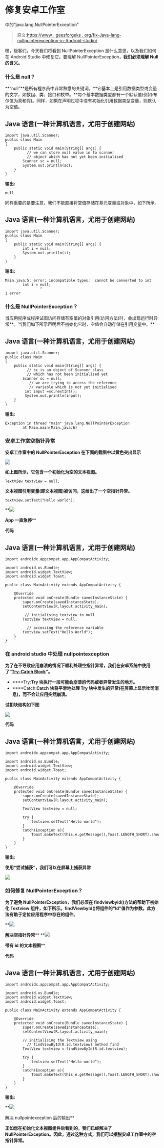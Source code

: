 # 修复安卓工作室

中的“java.lang.NullPointerException”

> 原文:[https://www . geesforgeks . org/fix-Java-lang-nullpointerexception-in-Android-studio/](https://www.geeksforgeeks.org/fix-java-lang-nullpointerexception-in-android-studio/)

嘿，极客们，今天我们将看到 NullPointerException 是什么意思，以及我们如何在 Android Studio 中修复它。要理解 NullPointerException，**我们必须理解 Null 的含义。**

### 什么是 null？

**“null”**是所有程序员中非常熟悉的关键词。**它基本上是引用数据类型或变量的文字，如数组、类、接口和枚举。**每个基本数据类型都有一个默认值(例如:布尔值为真和假)。同样，如果在声明过程中没有初始化引用数据类型变量，则默认为空值。

## Java 语言(一种计算机语言，尤用于创建网站)

```
import java.util.Scanner;
public class Main
{
    public static void main(String[] args) {
          // we can store null value in to scanner
          // object which has not yet been initialised
        Scanner sc = null;
        System.out.println(sc);
    }
}
```

**输出:**

```
null
```

同样重要的是要注意，我们不能直接将空值存储在基元变量或对象中，如下所示。

## Java 语言(一种计算机语言，尤用于创建网站)

```
import java.util.Scanner;
public class Main
{
    public static void main(String[] args) {
        int i = null;
        System.out.println(i);
    }
}
```

**输出:**

```
Main.java:5: error: incompatible types:  cannot be converted to int
        int i = null;
                ^
1 error
```

### 什么是 NullPointerException？

当应用程序或程序试图访问存储有空值的对象引用(访问方法)时，会出现运行时异常**。当我们如下所示声明后不初始化它时，空值会自动存储在引用变量中。**

## **Java 语言(一种计算机语言，尤用于创建网站)**

```
import java.util.Scanner;
public class Main
{
    public static void main(String[] args) {
          // sc is an object of Scanner class
          // which has not been initialised yet
        Scanner sc = null;
           // we are trying to access the reference
           // variable which is not yet initialised
         int input =sc.nextInt();
         System.out.println(input);
    }
}
```

****输出:****

```
Exception in thread "main" java.lang.NullPointerException                                                                                      
        at Main.main(Main.java:6) 
```

### **安卓工作室空指针异常**

**安卓工作室中的 NullPointerException 在下面的截图中以黄色突出显示**

**![](img/4e9b475b02ca6a5953d92c84380aa179.png)**

**如上图所示，它包含一个初始化为空的文本视图。**

```
TextView textview = null;
```

**文本视图引用变量(即文本视图)被访问，这给出了一个空指针异常。**

```
textview.setText("Hello world");
```

**![](img/2316c5421b9634630b3364c063fd22d1.png)

**App 一直急停**** 

****代码****

## **Java 语言(一种计算机语言，尤用于创建网站)**

```
import androidx.appcompat.app.AppCompatActivity;

import android.os.Bundle;
import android.widget.TextView;
import android.widget.Toast;

public class MainActivity extends AppCompatActivity {

    @Override
    protected void onCreate(Bundle savedInstanceState) {
        super.onCreate(savedInstanceState);
        setContentView(R.layout.activity_main);

         // initialising textview to null
        TextView textview = null;

          // accessing the reference variable
        textview.setText("Hello World");
    }
}
```

### **在 android studio 中处理 nullpointexception**

**为了在不导致应用崩溃的情况下顺利处理空指针异常，我们在安卓系统中使用了“[Try–Catch Block](https://www.geeksforgeeks.org/try-catch-throw-and-throws-in-java/)”。**

*   ****Try:**Try 块执行一段可能会崩溃的代码或者异常发生的地方。**
*   ****Catch:**Catch 块将平滑地处理 Try 块中发生的异常(在屏幕上显示吐司消息)，而不会让应用突然崩溃。**

****试扣块结构如下图****

**![](img/0fd83decb1ca40fe050c977f70b2495a.png)**

****代码****

## **Java 语言(一种计算机语言，尤用于创建网站)**

```
import androidx.appcompat.app.AppCompatActivity;

import android.os.Bundle;
import android.widget.TextView;
import android.widget.Toast;

public class MainActivity extends AppCompatActivity {

    @Override
    protected void onCreate(Bundle savedInstanceState) {
        super.onCreate(savedInstanceState);
        setContentView(R.layout.activity_main);

        TextView textview = null;

        try {
            textview.setText("Hello world");
        }
        catch(Exception e){
            Toast.makeText(this,e.getMessage(),Toast.LENGTH_SHORT).show();
        }
    }
}
```

****输出:****

**使用“尝试捕获”，我们可以在屏幕上捕获异常**

**![](img/c59553a5dec271e77062d4a4c9882695.png)**

### **如何修复 NullPointerException？**

**为了避免 NullPointerException，我们必须在 findviewbyid()方法的帮助下初始化 Textview 组件，如下所示。findViewbyId()将组件的“Id”值作为参数。此方法有助于定位应用程序中存在的组件。**

**![](img/a87ff0a7030e014055ddf9c4f6700429.png)

**解决空指针异常**** **![](img/a8d059a1b364d3b639ed9731722f4b7a.png)

**带有 id 的文本视图**** 

****代码****

## **Java 语言(一种计算机语言，尤用于创建网站)**

```
import androidx.appcompat.app.AppCompatActivity;

import android.os.Bundle;
import android.widget.TextView;
import android.widget.Toast;

public class MainActivity extends AppCompatActivity {

    @Override
    protected void onCreate(Bundle savedInstanceState) {
        super.onCreate(savedInstanceState);
        setContentView(R.layout.activity_main);

        // initialising the Textview using
          // findViewById(R.id.textview) method find
        TextView textview = findViewById(R.id.textview);

        try {
            textview.setText("Hello world");
        }
        catch(Exception e){
            Toast.makeText(this,e.getMessage(),Toast.LENGTH_SHORT).show();
        }
    }
}
```

****输出:****

**![](img/1f21211c9b17a64adae45ede37e69fd3.png)

解决 nullpointexception 后的输出** 

**正如您在初始化文本视图组件后看到的，我们已经解决了 NullPointerException。因此，通过这种方式，我们可以摆脱安卓工作室中的空指针异常。**